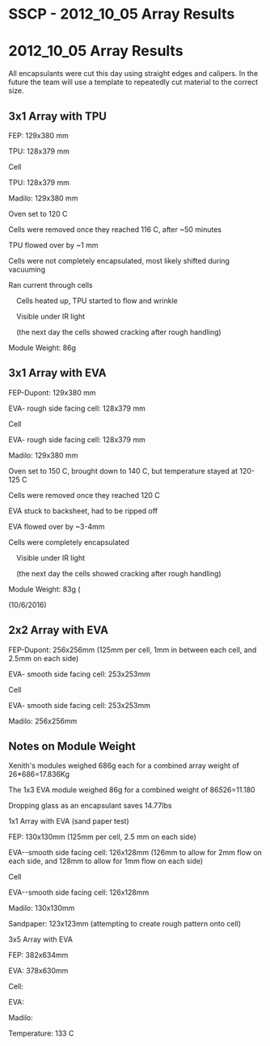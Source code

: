 # SSCP - 2012_10_05 Array Results

# 2012_10_05 Array Results

All encapsulants were cut this day using straight edges and calipers. In the future the team will use a template to repeatedly cut material to the correct size.

## 3x1 Array with TPU

[](#h.5yh0fasj633)

FEP: 129x380 mm

TPU: 128x379 mm

Cell

TPU: 128x379 mm

Madilo: 129x380 mm

Oven set to 120 C

Cells were removed once they reached 116 C, after ~50 minutes

TPU flowed over by ~1 mm

Cells were not completely encapsulated, most likely shifted during vacuuming 

Ran current through cells

    Cells heated up, TPU started to flow and wrinkle

    Visible under IR light

    (the next day the cells showed cracking after rough handling)

Module Weight: 86g

## 3x1 Array with EVA

[](#h.zbt40fdoi6oe)

FEP-Dupont: 129x380 mm

EVA- rough side facing cell: 128x379 mm

Cell

EVA- rough side facing cell: 128x379 mm

Madilo: 129x380 mm

Oven set to 150 C, brought down to 140 C, but temperature stayed at 120-125 C

Cells were removed once they reached 120 C

EVA stuck to backsheet, had to be ripped off

EVA flowed over by ~3-4mm

Cells were completely encapsulated

    Visible under IR light

    (the next day the cells showed cracking after rough handling)

Module Weight: 83g (

(10/6/2016)

## 2x2 Array with EVA

[](#h.les0uqnt7dx7)

FEP-Dupont: 256x256mm (125mm per cell, 1mm in between each cell, and 2.5mm on each side)

EVA- smooth side facing cell: 253x253mm

Cell

EVA- smooth side facing cell: 253x253mm

Madilo: 256x256mm

## Notes on Module Weight

[](#h.ab0iem7sg8qs)

Xenith's modules weighed 686g each for a combined array weight of 26*686=17.836Kg

The 1x3 EVA module weighed 86g for a combined weight of 86*5*26=11.180

Dropping glass as an encapsulant saves 14.77lbs

1x1 Array with EVA (sand paper test)

FEP: 130x130mm (125mm per cell, 2.5 mm on each side)

EVA--smooth side facing cell: 126x128mm (126mm to allow for 2mm flow on each side, and 128mm to allow for 1mm flow on each side)

Cell

EVA--smooth side facing cell: 126x128mm

Madilo: 130x130mm 

Sandpaper: 123x123mm (attempting to create rough pattern onto cell)

3x5 Array with EVA

FEP: 382x634mm

EVA: 378x630mm

Cell: 

EVA:

Madilo: 

Temperature: 133 C

